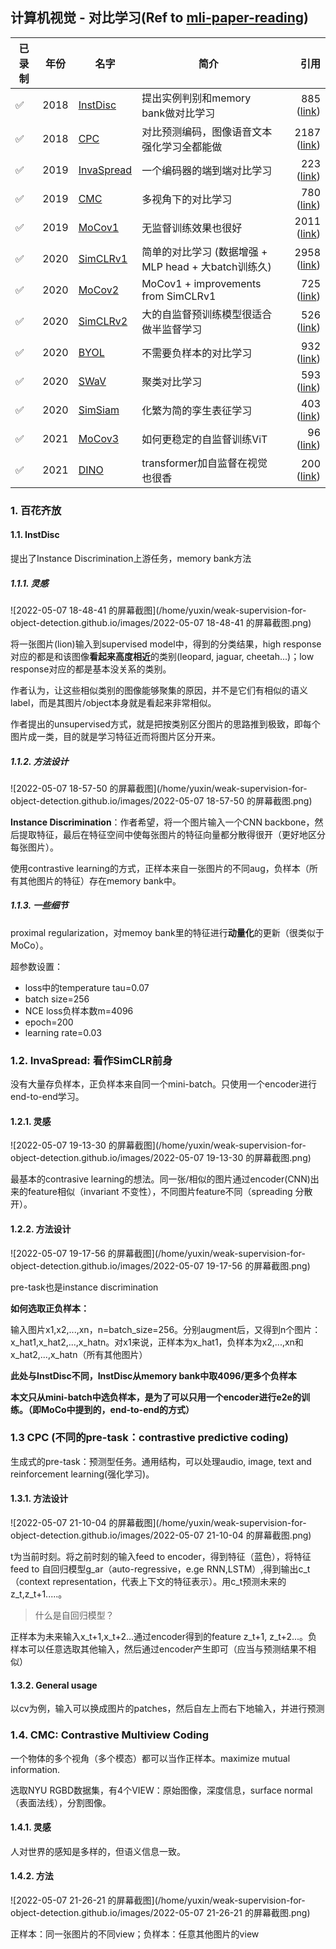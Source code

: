 ## 计算机视觉 - 对比学习(Ref to [mli-paper-reading](https://github.com/mli/paper-reading/))


| 已录制 | 年份 | 名字                                               | 简介                                                 |                                                         引用 |
| ------ | ---- | -------------------------------------------------- | ---------------------------------------------------- | -----------------------------------------------------------: |
| ✅      | 2018 | [InstDisc](https://arxiv.org/pdf/1805.01978.pdf)   | 提出实例判别和memory bank做对比学习                  | 885 ([link](https://www.semanticscholar.org/paper/Unsupervised-Feature-Learning-via-Non-parametric-Wu-Xiong/155b7782dbd713982a4133df3aee7adfd0b6b304)) |
| ✅      | 2018 | [CPC](https://arxiv.org/pdf/1807.03748.pdf)        | 对比预测编码，图像语音文本强化学习全都能做           | 2187 ([link](https://www.semanticscholar.org/paper/Representation-Learning-with-Contrastive-Predictive-Oord-Li/b227f3e4c0dc96e5ac5426b85485a70f2175a205)) |
| ✅      | 2019 | [InvaSpread](https://arxiv.org/pdf/1904.03436.pdf) | 一个编码器的端到端对比学习                           | 223 ([link](https://www.semanticscholar.org/paper/Unsupervised-Embedding-Learning-via-Invariant-and-Ye-Zhang/e4bde6fe33b6c2cf9d1647ac0b041f7d1ba29c5b)) |
| ✅      | 2019 | [CMC](https://arxiv.org/pdf/1906.05849.pdf)        | 多视角下的对比学习                                   | 780 ([link](https://www.semanticscholar.org/paper/Contrastive-Multiview-Coding-Tian-Krishnan/97f4d09175705be4677d675fa27e55defac44800)) |
| ✅      | 2019 | [MoCov1](https://arxiv.org/pdf/1911.05722.pdf)     | 无监督训练效果也很好                                 | 2011 ([link](https://www.semanticscholar.org/paper/Momentum-Contrast-for-Unsupervised-Visual-Learning-He-Fan/ec46830a4b275fd01d4de82bffcabe6da086128f)) |
| ✅      | 2020 | [SimCLRv1](https://arxiv.org/pdf/2002.05709.pdf)   | 简单的对比学习 (数据增强 + MLP head + 大batch训练久) | 2958 ([link](https://www.semanticscholar.org/paper/A-Simple-Framework-for-Contrastive-Learning-of-Chen-Kornblith/34733eaf66007516347a40ad5d9bbe1cc9dacb6b)) |
| ✅      | 2020 | [MoCov2](https://arxiv.org/pdf/2003.04297.pdf)     | MoCov1 + improvements from SimCLRv1                  | 725 ([link](https://www.semanticscholar.org/paper/Improved-Baselines-with-Momentum-Contrastive-Chen-Fan/a1b8a8df281bbaec148a897927a49ea47ea31515)) |
| ✅      | 2020 | [SimCLRv2](https://arxiv.org/pdf/2006.10029.pdf)   | 大的自监督预训练模型很适合做半监督学习               | 526 ([link](https://www.semanticscholar.org/paper/Big-Self-Supervised-Models-are-Strong-Learners-Chen-Kornblith/3e7f5f4382ac6f9c4fef6197dd21abf74456acd1)) |
| ✅      | 2020 | [BYOL](https://arxiv.org/pdf/2006.07733.pdf)       | 不需要负样本的对比学习                               | 932 ([link](https://www.semanticscholar.org/paper/Bootstrap-Your-Own-Latent%3A-A-New-Approach-to-Grill-Strub/38f93092ece8eee9771e61c1edaf11b1293cae1b)) |
| ✅      | 2020 | [SWaV](https://arxiv.org/pdf/2006.09882.pdf)       | 聚类对比学习                                         | 593 ([link](https://www.semanticscholar.org/paper/Unsupervised-Learning-of-Visual-Features-by-Cluster-Caron-Misra/10161d83d29fc968c4612c9e9e2b61a2fc25842e)) |
| ✅      | 2020 | [SimSiam](https://arxiv.org/pdf/2011.10566.pdf)    | 化繁为简的孪生表征学习                               | 403 ([link](https://www.semanticscholar.org/paper/Exploring-Simple-Siamese-Representation-Learning-Chen-He/0e23d2f14e7e56e81538f4a63e11689d8ac1eb9d)) |
| ✅      | 2021 | [MoCov3](https://arxiv.org/pdf/2104.02057.pdf)     | 如何更稳定的自监督训练ViT                            | 96 ([link](https://www.semanticscholar.org/paper/An-Empirical-Study-of-Training-Self-Supervised-Chen-Xie/739ceacfafb1c4eaa17509351b647c773270b3ae)) |
| ✅      | 2021 | [DINO](https://arxiv.org/pdf/2104.14294.pdf)       | transformer加自监督在视觉也很香                      | 200 ([link](https://www.semanticscholar.org/paper/Emerging-Properties-in-Self-Supervised-Vision-Caron-Touvron/ad4a0938c48e61b7827869e4ac3baffd0aefab35)) |

### 1. 百花齐放

#### 1.1. InstDisc

提出了Instance Discrimination上游任务，memory bank方法

##### 1.1.1. 灵感

![2022-05-07 18-48-41 的屏幕截图](/home/yuxin/weak-supervision-for-object-detection.github.io/images/2022-05-07 18-48-41 的屏幕截图.png)

将一张图片(lion)输入到supervised model中，得到的分类结果，high response对应的都是和该图像**看起来高度相近**的类别(leopard, jaguar, cheetah...)；low response对应的都是基本没关系的类别。

作者认为，让这些相似类别的图像能够聚集的原因，并不是它们有相似的语义label，而是其图片/object本身就是看起来非常相似。

作者提出的unsupervised方式，就是把按类别区分图片的思路推到极致，即每个图片成一类，目的就是学习特征近而将图片区分开来。

##### 1.1.2. 方法设计

![2022-05-07 18-57-50 的屏幕截图](/home/yuxin/weak-supervision-for-object-detection.github.io/images/2022-05-07 18-57-50 的屏幕截图.png)

**Instance Discrimination**：作者希望，将一个图片输入一个CNN backbone，然后提取特征，最后在特征空间中使每张图片的特征向量都分散得很开（更好地区分每张图片）。

使用contrastive learning的方式，正样本来自一张图片的不同aug，负样本（所有其他图片的特征）存在memory bank中。

##### 1.1.3. 一些细节

proximal regularization，对memoy bank里的特征进行**动量化**的更新（很类似于MoCo）。

超参数设置：

* loss中的temperature tau=0.07
* batch size=256
* NCE loss负样本数m=4096
* epoch=200
* learning rate=0.03

### 1.2. InvaSpread: 看作SimCLR前身

没有大量存负样本，正负样本来自同一个mini-batch。只使用一个encoder进行end-to-end学习。

#### 1.2.1. 灵感

![2022-05-07 19-13-30 的屏幕截图](/home/yuxin/weak-supervision-for-object-detection.github.io/images/2022-05-07 19-13-30 的屏幕截图.png)

最基本的contrasive learning的想法。同一张/相似的图片通过encoder(CNN)出来的feature相似（invariant 不变性），不同图片feature不同（spreading 分散开）。

#### 1.2.2. 方法设计

![2022-05-07 19-17-56 的屏幕截图](/home/yuxin/weak-supervision-for-object-detection.github.io/images/2022-05-07 19-17-56 的屏幕截图.png)

pre-task也是instance discrimination

**如何选取正负样本：**

输入图片x1,x2,...,xn，n=batch_size=256。分别augment后，又得到n个图片：x_hat1,x_hat2,...,x_hatn。对x1来说，正样本为x_hat1，负样本为x2,...,xn和x_hat2,...,x_hatn（所有其他图片）

**此处与InstDisc不同，InstDisc从memory bank中取4096/更多个负样本**

**本文只从mini-batch中选负样本，是为了可以只用一个encoder进行e2e的训练。（即MoCo中提到的，end-to-end的方式）**

### 1.3 CPC (不同的pre-task：contrastive predictive coding)

生成式的pre-task：预测型任务。通用结构，可以处理audio, image, text and reinforcement learning(强化学习)。

#### 1.3.1. 方法设计

![2022-05-07 21-10-04 的屏幕截图](/home/yuxin/weak-supervision-for-object-detection.github.io/images/2022-05-07 21-10-04 的屏幕截图.png)

t为当前时刻。将之前时刻的输入feed to encoder，得到特征（蓝色），将特征feed to 自回归模型g_ar（auto-regressive，e.ge RNN,LSTM）,得到输出c_t（context representation，代表上下文的特征表示）。用c_t预测未来的z_t,z_t+1.....。

> 什么是自回归模型？

正样本为未来输入x_t+1,x_t+2...通过encoder得到的feature z_t+1, z_t+2...。负样本可以任意选取其他输入，然后通过encoder产生即可（应当与预测结果不相似）

#### 1.3.2. General usage

以cv为例，输入可以换成图片的patches，然后自左上而右下地输入，并进行预测

### 1.4. CMC: Contrastive Multiview Coding

一个物体的多个视角（多个模态）都可以当作正样本。maximize mutual information.

选取NYU RGBD数据集，有4个VIEW：原始图像，深度信息，surface normal（表面法线），分割图像。

#### 1.4.1. 灵感

人对世界的感知是多样的，但语义信息一致。

#### 1.4.2. 方法

![2022-05-07 21-26-21 的屏幕截图](/home/yuxin/weak-supervision-for-object-detection.github.io/images/2022-05-07 21-26-21 的屏幕截图.png)

正样本：同一张图片的不同view；负样本：任意其他图片的view

